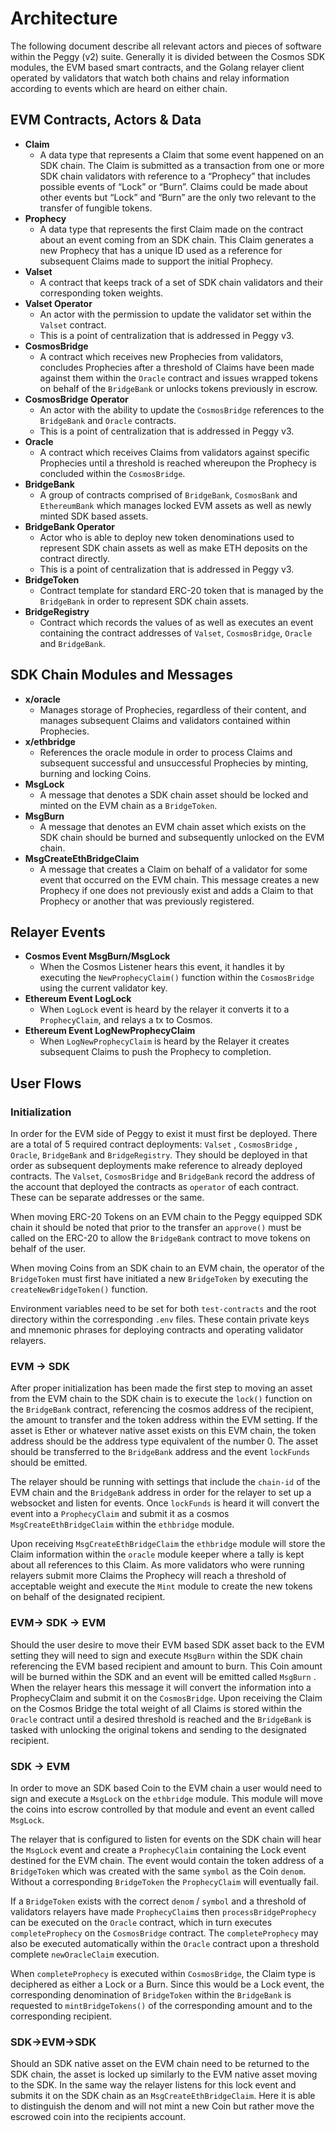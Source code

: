 # Architecture

The following document describe all relevant actors and pieces of software within the Peggy (v2) suite. Generally it is divided between the Cosmos SDK modules, the EVM based smart contracts, and the Golang relayer client operated by validators that watch both chains and relay information according to events which are heard on either chain.

## EVM Contracts, Actors & Data
- **Claim**
    - A data type that represents a Claim that some event happened on an SDK chain. The Claim is submitted as a transaction from one or more SDK chain validators with reference to a “Prophecy” that includes possible events of “Lock” or “Burn”. Claims could be made about other events but “Lock” and “Burn” are the only two relevant to the transfer of fungible tokens.
- **Prophecy**
    - A data type that represents the first Claim made on the contract about an event coming from an SDK chain. This Claim generates a new Prophecy that has a unique ID used as a reference for subsequent Claims made to support the initial Prophecy.
- **Valset**
    - A contract that keeps track of a set of SDK chain validators and their corresponding token weights.
- **Valset Operator**
    - An actor with the permission to update the validator set within the `Valset` contract.
    - This is a point of centralization that is addressed in Peggy v3.
- **CosmosBridge**
    - A contract which receives new Prophecies from validators, concludes Prophecies after a threshold of Claims have been made against them within the `Oracle` contract and issues wrapped tokens on behalf of the `BridgeBank` or unlocks tokens previously in escrow.
- **CosmosBridge Operator**
    - An actor with the ability to update the `CosmosBridge` references to the `BridgeBank` and `Oracle` contracts.
    - This is a point of centralization that is addressed in Peggy v3.
- **Oracle**
    - A contract which receives Claims from validators against specific Prophecies until a threshold is reached whereupon the Prophecy is concluded within the `CosmosBridge`.
- **BridgeBank**
    - A group of contracts comprised of `BridgeBank`, `CosmosBank` and `EthereumBank` which manages locked EVM assets as well as newly minted SDK based assets.
- **BridgeBank Operator**
    - Actor who is able to deploy new token denominations used to represent SDK chain assets as well as make ETH deposits on the contract directly.
    - This is a point of centralization that is addressed in Peggy v3.
- **BridgeToken**
    - Contract template for standard ERC-20 token that is managed by the `BridgeBank` in order to represent SDK chain assets.
- **BridgeRegistry**
    - Contract which records the values of as well as executes an event containing the contract addresses of `Valset`, `CosmosBridge`, `Oracle` and `BridgeBank`.

## SDK Chain Modules and Messages
- **x/oracle**
    - Manages storage of Prophecies, regardless of their content, and manages subsequent Claims and validators contained within Prophecies. 
- **x/ethbridge**
    - References the oracle module in order to process Claims and subsequent successful and unsuccessful Prophecies by minting, burning and locking Coins.
- **MsgLock**
    - A message that denotes a SDK chain asset should be locked and minted on the EVM chain as a `BridgeToken`.
- **MsgBurn**
    - A message that denotes an EVM chain asset which exists on the SDK chain should be burned and subsequently unlocked on the EVM chain.
- **MsgCreateEthBridgeClaim**
    - A message that creates a Claim on behalf of a validator for some event that occurred on the EVM chain. This message creates a new Prophecy if one does not previously exist and adds a Claim to that Prophecy or another that was previously registered.

## Relayer Events
- **Cosmos Event MsgBurn/MsgLock**
    - When the Cosmos Listener hears this event, it handles it by executing the `NewProphecyClaim()` function within the `CosmosBridge` using the current validator key.
- **Ethereum Event LogLock**
    - When `LogLock` event is heard by the relayer it converts it to a `ProphecyClaim`, and relays a tx to Cosmos.
- **Ethereum Event LogNewProphecyClaim**
    - When `LogNewProphecyClaim` is heard by the Relayer it creates subsequent Claims to push the Prophecy to completion.

## User Flows
### Initialization

In order for the EVM side of Peggy to exist it must first be deployed. There are a total of 5 required contract deployments: `Valset` , `CosmosBridge` , `Oracle`, `BridgeBank` and `BridgeRegistry`. They should be deployed in that order as subsequent deployments make reference to already deployed contracts. The `Valset`, `CosmosBridge` and `BridgeBank` record the address of the account that deployed the contracts as `operator` of each contract. These can be separate addresses or the same.

When moving ERC-20 Tokens on an EVM chain to the Peggy equipped SDK chain it should be noted that prior to the transfer an `approve()` must be called on the ERC-20 to allow the `BridgeBank` contract to move tokens on behalf of the user.

When moving Coins from an SDK chain to an EVM chain, the operator of the `BridgeToken`  must first have initiated a new `BridgeToken` by executing the `createNewBridgeToken()` function.

Environment variables need to be set for both `test-contracts` and the root directory within the corresponding `.env` files. These contain private keys and mnemonic phrases for deploying contracts and operating validator relayers.

### EVM → SDK

After proper initialization has been made the first step to moving an asset from the EVM chain to the SDK chain is to execute the `lock()` function on the `BridgeBank` contract, referencing the cosmos address of the recipient, the amount to transfer and the token address within the EVM setting. If the asset is Ether or whatever native asset exists on this EVM chain, the token address should be the address type equivalent of the number 0. The asset should be transferred to the `BridgeBank` address and the event `lockFunds` should be emitted.

The relayer should be running with settings that include the `chain-id` of the EVM chain and the `BridgeBank` address in order for the relayer to set up a websocket and listen for events. Once `lockFunds` is heard it will convert the event into a `ProphecyClaim` and submit it as a cosmos `MsgCreateEthBridgeClaim` within the `ethbridge` module.

Upon receiving `MsgCreateEthBridgeClaim` the `ethbridge` module will store the Claim information within the `oracle` module keeper where a tally is kept about all references to this Claim. As more validators who were running relayers submit more Claims the Prophecy will reach a threshold of acceptable weight and execute the `Mint` module to create the new tokens on behalf of the designated recipient.

### EVM→ SDK → EVM

Should the user desire to move their EVM based SDK asset back to the EVM setting they will need to sign and execute `MsgBurn` within the SDK chain referencing the EVM based recipient and amount to burn. This Coin amount will be burned within the SDK and an event will be emitted called `MsgBurn` . When the relayer hears this message it will convert the information into a ProphecyClaim and submit it on the `CosmosBridge`. Upon receiving the Claim on the Cosmos Bridge the total weight of all Claims is stored within the `Oracle` contract until a desired threshold is reached and the `BridgeBank` is tasked with unlocking the original tokens and sending to the designated recipient.

### SDK → EVM

In order to move an SDK based Coin to the EVM chain a user would need to sign and execute a `MsgLock` on the `ethbridge` module. This module will move the coins into escrow controlled by that module and event an event called `MsgLock`.

The relayer that is configured to listen for events on the SDK chain will hear the `MsgLock` event and create a `ProphecyClaim` containing the Lock event destined for the EVM chain. The event would contain the token address of a `BridgeToken` which was created with the same `symbol` as the Coin `denom`. Without a corresponding `BridgeToken` the `ProphecyClaim` will eventually fail.


If a `BridgeToken` exists with the correct `denom` / `symbol` and a threshold of validators relayers have made `ProphecyClaim`s then `processBridgeProphecy` can be executed on the `Oracle` contract, which in turn executes `completeProphecy` on the `CosmosBridge` contract. The `completeProphecy` may also be executed automatically within the `Oracle` contract upon a threshold complete `newOracleClaim` execution.

When `completeProphecy` is executed within `CosmosBridge`, the Claim type is deciphered as either a Lock or a Burn. Since this would be a Lock event, the corresponding denomination of  `BridgeToken` within the `BridgeBank` is requested to `mintBridgeTokens()` of the corresponding amount and to the corresponding recipient.

### SDK→EVM→SDK

Should an SDK native asset on the EVM chain need to be returned to the SDK chain, the asset is locked up similarly to the EVM native asset moving to the SDK. In the same way the relayer listens for this lock event and submits it on the SDK chain as an `MsgCreateEthBridgeClaim`. Here it is able to distinguish the denom and will not mint a new Coin but rather move the escrowed coin into the recipients account.
